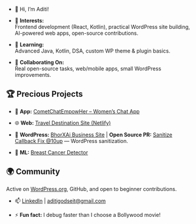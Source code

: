 - 👋 Hi, I’m Aditi!

- 👀 **Interests:**  
  Frontend development (React, Kotlin), practical WordPress site building, AI-powered web apps, open-source contributions.

- 🌱 **Learning:**  
  Advanced Java, Kotlin, DSA, custom WP theme & plugin basics.

- 💞️ **Collaborating On:**  
  Real open-source tasks, web/mobile apps, small WordPress improvements.

## 🏆 **Precious Projects**

- 📱 **App:** [CometChatEmpowHer – Women’s Chat App](https://github.com/aditigodse10/CometChatEmpowHer)  
- 🌐 **Web:** [Travel Destination Site (Netlify)](https://travel-project-aditi.netlify.app)  
- 📰 **WordPress:** [BhorXAi Business Site](https://drive.google.com/file/d/1vTSQKKBzOZKuo0DLpe8_XE9aHvZy31np/view?usp=sharing) | **Open Source PR:** [Sanitize Callback Fix @10up](https://github.com/10up/insert-special-characters/pull/290) — WordPress sanitization.

- 🧠 **ML:** [Breast Cancer Detector](https://github.com/aditigodse10/Breast-Cancer-Detector-ML)

## 🌍 **Community**

Active on [WordPress.org](https://profiles.wordpress.org/aditigodse10/), GitHub, and open to beginner contributions.

- 📫 [LinkedIn](https://www.linkedin.com/in/aditi-godse30/) | aditigodseit@gmail.com

- ⚡ **Fun fact:** I debug faster than I choose a Bollywood movie!
